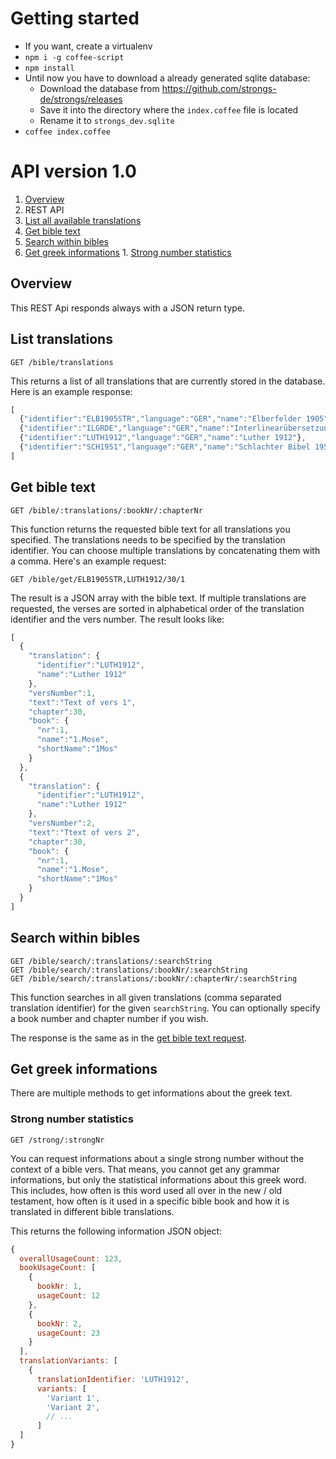 # Getting started
- If you want, create a virtualenv
- `npm i -g coffee-script`
- `npm install`
- Until now you have to download a already generated sqlite database:
  - Download the database from https://github.com/strongs-de/strongs/releases
  - Save it into the directory where the `index.coffee` file is located
  - Rename it to `strongs_dev.sqlite`
- `coffee index.coffee`

# API version 1.0
1. [Overview](#overview)
1. REST API
  1. [List all available translations](#list-translations)
  1. [Get bible text](#get-bible-text)
  1. [Search within bibles](#search-within-bibles)
  1. [Get greek informations](#get-greek-informations)
    1. [Strong number statistics](#strong-number-statistics)

## Overview
This REST Api responds always with a JSON return type.

## List translations

    GET /bible/translations

This returns a list of all translations that are currently stored in the database. Here is an example response:

```javascript
[
  {"identifier":"ELB1905STR","language":"GER","name":"Elberfelder 1905"},
  {"identifier":"ILGRDE","language":"GER","name":"Interlinearübersetzung"},
  {"identifier":"LUTH1912","language":"GER","name":"Luther 1912"},
  {"identifier":"SCH1951","language":"GER","name":"Schlachter Bibel 1951 with Strong"}
]
```

## Get bible text

    GET /bible/:translations/:bookNr/:chapterNr

This function returns the requested bible text for all translations you specified. The translations needs to be specified by the translation identifier. You can choose multiple translations by concatenating them with a comma. Here's an example request:

    GET /bible/get/ELB1905STR,LUTH1912/30/1

The result is a JSON array with the bible text. If multiple translations are requested, the verses are sorted in alphabetical order of the translation identifier and the vers number. The result looks like:

```javascript
[
  {
    "translation": {
      "identifier":"LUTH1912",
      "name":"Luther 1912"
    },
    "versNumber":1,
    "text":"Text of vers 1",
    "chapter":30,
    "book": {
      "nr":1,
      "name":"1.Mose",
      "shortName":"1Mos"
    }
  },
  {
    "translation": {
      "identifier":"LUTH1912",
      "name":"Luther 1912"
    },
    "versNumber":2,
    "text":"Ttext of vers 2",
    "chapter":30,
    "book": {
      "nr":1,
      "name":"1.Mose",
      "shortName":"1Mos"
    }
  }
]
```

## Search within bibles

    GET /bible/search/:translations/:searchString
    GET /bible/search/:translations/:bookNr/:searchString
    GET /bible/search/:translations/:bookNr/:chapterNr/:searchString

This function searches in all given translations (comma separated translation identifier) for the given `searchString`. You can optionally specify a book number and chapter number if you wish.

The response is the same as in the [get bible text request](#get-bible-text).

## Get greek informations
There are multiple methods to get informations about the greek text.

### Strong number statistics

    GET /strong/:strongNr

You can request informations about a single strong number without the context of a bible vers. That means, you cannot get any grammar informations, but only the statistical informations about this greek word. This includes, how often is this word used all over in the new / old testament, how often is it used in a specific bible book and how it is translated in different bible translations.

This returns the following information JSON object:

```javascript
{
  overallUsageCount: 123,
  bookUsageCount: [
    {
      bookNr: 1,
      usageCount: 12
    },
    {
      bookNr: 2,
      usageCount: 23
    }
  ],
  translationVariants: [
    {
      translationIdentifier: 'LUTH1912',
      variants: [
        'Variant 1',
        'Variant 2',
        // ...
      ]
  ]
}
```




















